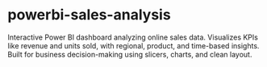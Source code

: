 # powerbi-sales-analysis
Interactive Power BI dashboard analyzing online sales data. Visualizes KPIs like revenue and units sold, with regional, product, and time-based insights. Built for business decision-making using slicers, charts, and clean layout.
